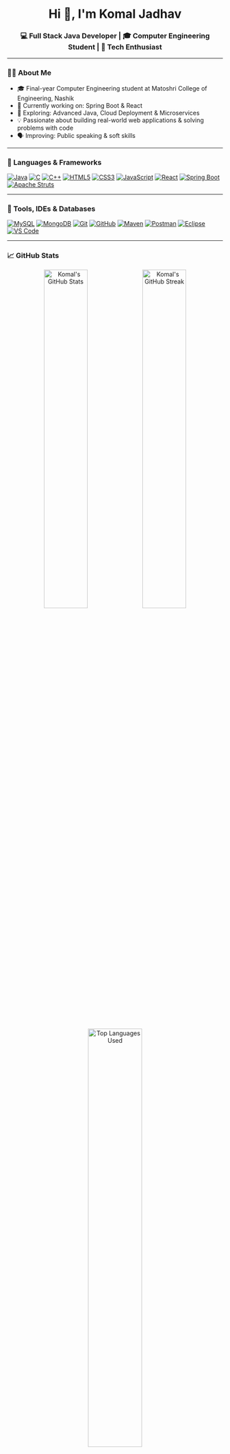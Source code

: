 <h1 align="center">Hi 👋, I'm Komal Jadhav</h1>
<h3 align="center">💻 Full Stack Java Developer | 🎓 Computer Engineering Student | 🚀 Tech Enthusiast</h3>

---

### 👩‍💻 About Me

- 🎓 Final-year Computer Engineering student at Matoshri College of Engineering, Nashik  
- 🔭 Currently working on:   Spring Boot & React  
- 🌱 Exploring: Advanced Java, Cloud Deployment & Microservices  
- 💡 Passionate about building real-world web applications & solving problems with code  
- 🗣 Improving: Public speaking & soft skills  

---

### 🧠 Languages & Frameworks

[![Java](https://img.shields.io/badge/Java-%23007396?style=for-the-badge&logo=java&logoColor=white)](https://www.oracle.com/java/)
[![C](https://img.shields.io/badge/C-%2300599C?style=for-the-badge&logo=c&logoColor=white)](https://en.wikipedia.org/wiki/C_(programming_language))
[![C++](https://img.shields.io/badge/C++-%2300599C?style=for-the-badge&logo=cplusplus&logoColor=white)](https://en.wikipedia.org/wiki/C%2B%2B)
[![HTML5](https://img.shields.io/badge/HTML5-%23E34F26?style=for-the-badge&logo=html5&logoColor=white)](https://developer.mozilla.org/en-US/docs/Web/HTML)
[![CSS3](https://img.shields.io/badge/CSS3-%231572B6?style=for-the-badge&logo=css3&logoColor=white)](https://developer.mozilla.org/en-US/docs/Web/CSS)
[![JavaScript](https://img.shields.io/badge/JavaScript-%23F7DF1E?style=for-the-badge&logo=javascript&logoColor=black)](https://developer.mozilla.org/en-US/docs/Web/JavaScript)
[![React](https://img.shields.io/badge/React-%2361DAFB?style=for-the-badge&logo=react&logoColor=black)](https://reactjs.org/)
[![Spring Boot](https://img.shields.io/badge/SpringBoot-%236DB33F?style=for-the-badge&logo=springboot&logoColor=white)](https://spring.io/projects/spring-boot)
[![Apache Struts](https://img.shields.io/badge/Apache%20Struts-%231E4471?style=for-the-badge&logo=apache&logoColor=white)](https://struts.apache.org/)

---

### 🧰 Tools, IDEs & Databases

[![MySQL](https://img.shields.io/badge/MySQL-%2300f?style=for-the-badge&logo=mysql&logoColor=white)](https://www.mysql.com/)
[![MongoDB](https://img.shields.io/badge/MongoDB-%2347A248?style=for-the-badge&logo=mongodb&logoColor=white)](https://www.mongodb.com/)
[![Git](https://img.shields.io/badge/Git-%23F05032?style=for-the-badge&logo=git&logoColor=white)](https://git-scm.com/)
[![GitHub](https://img.shields.io/badge/GitHub-%2312100E?style=for-the-badge&logo=github&logoColor=white)](https://github.com/)
[![Maven](https://img.shields.io/badge/Maven-%23C71A36?style=for-the-badge&logo=apachemaven&logoColor=white)](https://maven.apache.org/)
[![Postman](https://img.shields.io/badge/Postman-%23FF6C37?style=for-the-badge&logo=postman&logoColor=white)](https://www.postman.com/)
[![Eclipse](https://img.shields.io/badge/Eclipse-IDE-%232C2255?style=for-the-badge&logo=eclipseide&logoColor=white)](https://www.eclipse.org/)
[![VS Code](https://img.shields.io/badge/VS%20Code-%23007ACC?style=for-the-badge&logo=visualstudiocode&logoColor=white)](https://code.visualstudio.com/)

---

### 📈 GitHub Stats

<p align="center">
  <img src="https://github-readme-stats.vercel.app/api?username=komal0032&show_icons=true&theme=radical" alt="Komal's GitHub Stats" width="45%" />
  <img src="https://github-readme-streak-stats.herokuapp.com/?user=komal0032&theme=radical" alt="Komal's GitHub Streak" width="45%" />
</p>

<p align="center">
  <img src="https://github-readme-stats.vercel.app/api/top-langs/?username=komal0032&layout=compact&theme=radical" alt="Top Languages Used" width="50%" />
</p>

<!---

### 📌 Pinned Projects

🔹 [**Banking Web App**](https://github.com/komal0032/banking-app) – Spring Boot + React | REST APIs, JPA, MySQL  
🔹 [**Iris CH Desktop Assistant**](https://github.com/komal0032/iris-assistant) – Java-based voice/text assistant  
🔹 [**Struts Login Form**](https://github.com/komal0032/struts-login) – MVC-based login with validations  
🔹 [**React Login UI**](https://github.com/komal0032/react-login-ui) – Frontend validation with ‘Remember Me’

--->

### 📬 Connect with Me

[![LinkedIn](https://img.shields.io/badge/-LinkedIn-blue?style=for-the-badge&logo=linkedin&logoColor=white)](https://linkedin.com/in/komal-jadhav-584588275)
[![Email](https://img.shields.io/badge/-Email-%23D14836?style=for-the-badge&logo=gmail&logoColor=white)](mailto:kbjadhav193@gmail.com)
[![GitHub](https://img.shields.io/badge/GitHub-Profile-%2312100E?style=for-the-badge&logo=github&logoColor=white)](https://github.com/komal0032)

---

✨ *"Code with purpose. Learn with passion. Build with confidence."*
